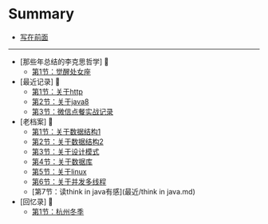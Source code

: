 # Summary

* [写在前面](README.md)

-----
* [那些年总结的李克思哲学]​ :bath:
    * [第1节：觉醒处女座](最近/觉醒处女座.md)
* [最近记录] :punch:
    * [第1节：关于http](最近/关于http.md)
    * [第2节：关于java8](最近/关于java8.md)
    * [第3节：微信点餐实战记录](最近/微信点餐2.md)
* [老档案] :tophat:
    * [第1节：关于数据结构1](最近/数据结构.md)
    * [第2节：关于数据结构2](最近/数据结构2.md)
    * [第3节：关于设计模式](最近/设计模式.md)
    * [第4节：关于数据库](最近/关于数据库.md)
    * [第5节：关于linux](最近/linux.md)
    * [第6节：关于并发多线程](最近/并发多线程.md)
    * [第7节：读think in java有感](最近/think in java.md)
* [回忆录] :gun:
    * [第1节：杭州冬季](过/杭州冬季.md)


